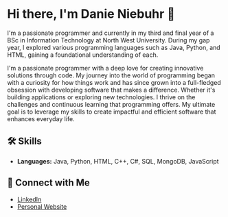 # Hi there, I'm Danie Niebuhr 👋

I'm a passionate programmer and currently in my third and final year of a BSc in Information Technology at North West University. During my gap year, I explored various programming languages such as Java, Python, and HTML, gaining a foundational understanding of each.

I'm a passionate programmer with a deep love for creating innovative solutions through code. My journey into the world of programming began with a curiosity for how things work and has since grown into a full-fledged obsession with developing software that makes a difference. Whether it's building applications or exploring new technologies. I thrive on the challenges and continuous learning that programming offers. My ultimate goal is to leverage my skills to create impactful and efficient software that enhances everyday life.

## 🛠️ Skills
- **Languages:** Java, Python, HTML, C++, C#, SQL, MongoDB, JavaScript

## 🔗 Connect with Me
- [LinkedIn](https://www.linkedin.com/in/danie-niebuhr-a30b10320/)
- [Personal Website](https://yourwebsite.com)

